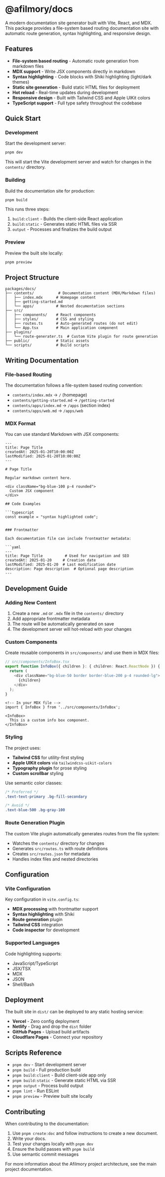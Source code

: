 # @afilmory/docs

A modern documentation site generator built with Vite, React, and MDX. This package provides a file-system based routing documentation site with automatic route generation, syntax highlighting, and responsive design.

## Features

- **File-system based routing** - Automatic route generation from markdown files
- **MDX support** - Write JSX components directly in markdown
- **Syntax highlighting** - Code blocks with Shiki highlighting (light/dark themes)
- **Static site generation** - Build static HTML files for deployment
- **Hot reload** - Real-time updates during development
- **Responsive design** - Built with Tailwind CSS and Apple UIKit colors
- **TypeScript support** - Full type safety throughout the codebase

## Quick Start

### Development

Start the development server:

```bash
pnpm dev
```

This will start the Vite development server and watch for changes in the `contents/` directory.

### Building

Build the documentation site for production:

```bash
pnpm build
```

This runs three steps:
1. `build:client` - Builds the client-side React application
2. `build:static` - Generates static HTML files via SSR
3. `output` - Processes and finalizes the build output

### Preview

Preview the built site locally:

```bash
pnpm preview
```

## Project Structure

```
packages/docs/
├── contents/           # Documentation content (MDX/Markdown files)
│   ├── index.mdx      # Homepage content
│   ├── getting-started.md
│   └── apps/          # Nested documentation sections
├── src/
│   ├── components/    # React components
│   ├── styles/        # CSS and styling
│   ├── routes.ts      # Auto-generated routes (do not edit)
│   └── App.tsx        # Main application component
├── plugins/
│   └── route-generater.ts  # Custom Vite plugin for route generation
├── public/            # Static assets
└── scripts/           # Build scripts
```

## Writing Documentation

### File-based Routing

The documentation follows a file-system based routing convention:

- `contents/index.mdx` → `/` (homepage)
- `contents/getting-started.md` → `/getting-started`
- `contents/apps/index.md` → `/apps` (section index)
- `contents/apps/web.md` → `/apps/web`

### MDX Format

You can use standard Markdown with JSX components:

```mdx
---
title: Page Title
createdAt: 2025-01-20T10:00:00Z
lastModified: 2025-01-20T10:00:00Z
---

# Page Title

Regular markdown content here.

<div className="bg-blue-100 p-4 rounded">
  Custom JSX component
</div>

## Code Examples

```typescript
const example = "syntax highlighted code";
```
```

### Frontmatter

Each documentation file can include frontmatter metadata:

```yaml
---
title: Page Title          # Used for navigation and SEO
createdAt: 2025-01-20     # Creation date
lastModified: 2025-01-20  # Last modification date
description: Page description  # Optional page description
---
```

## Development Guide

### Adding New Content

1. Create a new `.md` or `.mdx` file in the `contents/` directory
2. Add appropriate frontmatter metadata
3. The route will be automatically generated on save
4. The development server will hot-reload with your changes

### Custom Components

Create reusable components in `src/components/` and use them in MDX files:

```typescript
// src/components/InfoBox.tsx
export function InfoBox({ children }: { children: React.ReactNode }) {
  return (
    <div className="bg-blue-50 border border-blue-200 p-4 rounded-lg">
      {children}
    </div>
  );
}
```

```mdx
<!-- In your MDX file -->
import { InfoBox } from '../src/components/InfoBox';

<InfoBox>
  This is a custom info box component.
</InfoBox>
```

### Styling

The project uses:
- **Tailwind CSS** for utility-first styling
- **Apple UIKit colors** via `tailwindcss-uikit-colors`
- **Typography plugin** for prose styling
- **Custom scrollbar** styling

Use semantic color classes:
```css
/* Preferred */
.text-text-primary .bg-fill-secondary

/* Avoid */
.text-blue-500 .bg-gray-100
```

### Route Generation Plugin

The custom Vite plugin automatically generates routes from the file system:

- Watches the `contents/` directory for changes
- Generates `src/routes.ts` with route definitions
- Creates `src/routes.json` for metadata
- Handles index files and nested directories

## Configuration

### Vite Configuration

Key configuration in `vite.config.ts`:

- **MDX processing** with frontmatter support
- **Syntax highlighting** with Shiki
- **Route generation** plugin
- **Tailwind CSS** integration
- **Code inspector** for development

### Supported Languages

Code highlighting supports:
- JavaScript/TypeScript
- JSX/TSX
- MDX
- JSON
- Shell/Bash

## Deployment

The built site in `dist/` can be deployed to any static hosting service:

- **Vercel** - Zero config deployment
- **Netlify** - Drag and drop the `dist` folder
- **GitHub Pages** - Upload build artifacts
- **Cloudflare Pages** - Connect your repository

## Scripts Reference

- `pnpm dev` - Start development server
- `pnpm build` - Full production build
- `pnpm build:client` - Build client-side app only
- `pnpm build:static` - Generate static HTML via SSR
- `pnpm output` - Process build output
- `pnpm lint` - Run ESLint
- `pnpm preview` - Preview built site locally

## Contributing

When contributing to the documentation:

1. Use `pnpm create:doc` and follow instructions to create a new document.
2. Write your docs.
3. Test your changes locally with `pnpm dev`
4. Ensure the build passes with `pnpm build`
5. Use semantic commit messages

For more information about the Afilmory project architecture, see the main project documentation.